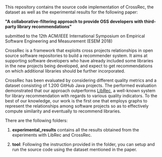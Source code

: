 This repository contains the source code implementation of CrossRec, the dataset as well as the experimental results for the following paper:

<b>"A collaborative-filtering approach to provide OSS developers with third-party library recommendations"</b>

submitted to the 12th ACM/IEEE International Symposium on Empirical Software Engineering and Measurement (ESEM 2018)

CrossRec is a framework that exploits cross projects relationships in open source software repositories to build a recommender system. It aims at supporting software developers who have already included some libraries in the new projects being developed, and expect to get recommendations on which additional libraries should be further incorporated.

CrossRec has been evaluated by considering different quality metrics and a dataset consisting of 1.200 GitHub Java projects. The performed evaluation demonstrated that our approach outperforms [LibRec](http://ieeexplore.ieee.org/stamp/stamp.jsp?arnumber=6671293), a well-known system for library recommendation with regards to various quality indicators. To the best of our knowledge, our work is the first one that employs graphs to represent the relationships among software projects so as to effectively compute similarity and eventually to recommend libraries. 

There are the following folders:

1. <b>experimental\_results</b> contains all the results obtained from the experiments with LibRec and CrossRec.

2. <b>tool</b>: Following the instruction provided in the folder, you can setup and run the source code using the dataset mentioned in the paper.



